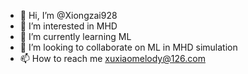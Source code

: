 - 👋 Hi, I’m @Xiongzai928
- 👀 I’m interested in MHD
- 🌱 I’m currently learning ML 
- 💞️ I’m looking to collaborate on ML in MHD simulation
- 📫 How to reach me xuxiaomelody@126.com

<!---
Xiongzai928/Xiongzai928 is a ✨ special ✨ repository because its `README.md` (this file) appears on your GitHub profile.
You can click the Preview link to take a look at your changes.
--->

